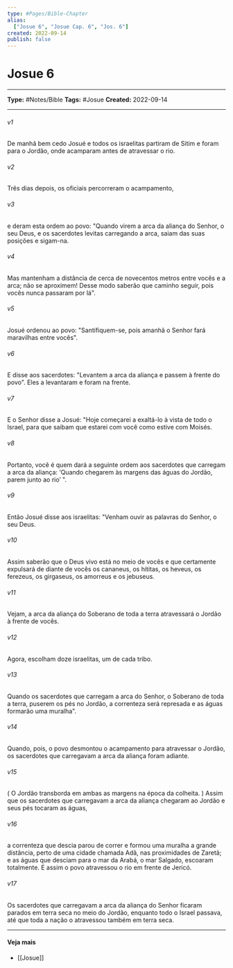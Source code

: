 ```yaml
---
type: #Pages/Bible-Chapter
alias:
  ["Josue 6", "Josue Cap. 6", "Jos. 6"]
created: 2022-09-14
publish: false
---
```


# Josue 6

---

**Type:** #Notes/Bible
**Tags:** #Josue
**Created:** 2022-09-14

---

###### v1
De manhã bem cedo Josué e todos os israelitas partiram de Sitim e foram para o Jordão, onde acamparam antes de atravessar o rio.
###### v2
Três dias depois, os oficiais percorreram o acampamento,
###### v3
e deram esta ordem ao povo: "Quando virem a arca da aliança do Senhor, o seu Deus, e os sacerdotes levitas carregando a arca, saiam das suas posições e sigam-na.
###### v4
Mas mantenham a distância de cerca de novecentos metros entre vocês e a arca; não se aproximem! Desse modo saberão que caminho seguir, pois vocês nunca passaram por lá".
###### v5
Josué ordenou ao povo: "Santifiquem-se, pois amanhã o Senhor fará maravilhas entre vocês".
###### v6
E disse aos sacerdotes: "Levantem a arca da aliança e passem à frente do povo". Eles a levantaram e foram na frente.
###### v7
E o Senhor disse a Josué: "Hoje começarei a exaltá-lo à vista de todo o Israel, para que saibam que estarei com você como estive com Moisés.
###### v8
Portanto, você é quem dará a seguinte ordem aos sacerdotes que carregam a arca da aliança: ‘Quando chegarem às margens das águas do Jordão, parem junto ao rio’ ".
###### v9
Então Josué disse aos israelitas: "Venham ouvir as palavras do Senhor, o seu Deus.
###### v10
Assim saberão que o Deus vivo está no meio de vocês e que certamente expulsará de diante de vocês os cananeus, os hititas, os heveus, os ferezeus, os girgaseus, os amorreus e os jebuseus.
###### v11
Vejam, a arca da aliança do Soberano de toda a terra atravessará o Jordão à frente de vocês.
###### v12
Agora, escolham doze israelitas, um de cada tribo.
###### v13
Quando os sacerdotes que carregam a arca do Senhor, o Soberano de toda a terra, puserem os pés no Jordão, a correnteza será represada e as águas formarão uma muralha".
###### v14
Quando, pois, o povo desmontou o acampamento para atravessar o Jordão, os sacerdotes que carregavam a arca da aliança foram adiante.
###### v15
( O Jordão transborda em ambas as margens na época da colheita. ) Assim que os sacerdotes que carregavam a arca da aliança chegaram ao Jordão e seus pés tocaram as águas,
###### v16
a correnteza que descia parou de correr e formou uma muralha a grande distância, perto de uma cidade chamada Adã, nas proximidades de Zaretã; e as águas que desciam para o mar da Arabá, o mar Salgado, escoaram totalmente. E assim o povo atravessou o rio em frente de Jericó.
###### v17
Os sacerdotes que carregavam a arca da aliança do Senhor ficaram parados em terra seca no meio do Jordão, enquanto todo o Israel passava, até que toda a nação o atravessou também em terra seca.


---

#### Veja mais

- [[Josue]]

